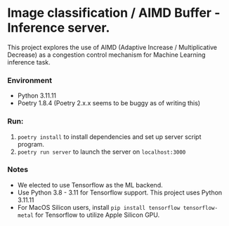# Image classification / AIMD Buffer - Inference server.

This project explores the use of AIMD (Adaptive Increase / Multiplicative Decrease) as a congestion control mechanism 
for Machine Learning inference task.


### Environment
- Python 3.11.11
- Poetry 1.8.4 (Poetry 2.x.x seems to be buggy as of writing this)


### Run:
1. `poetry install` to install dependencies and set up server script program.
2. `poetry run server` to launch the server on `localhost:3000`


### Notes
- We elected to use Tensorflow as the ML backend.
- Use Python 3.8 - 3.11 for Tensorflow support. This project uses Python 3.11.11
- For MacOS Silicon users, install `pip install tensorflow tensorflow-metal` for Tensorflow to utilize Apple Silicon GPU.